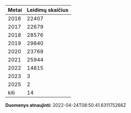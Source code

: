 | Metai | Leidimų skaičius |
|-------| ---------------- |
| 2016 | 22407 |
| 2017 | 22679 |
| 2018 | 28576 |
| 2019 | 29840 |
| 2020 | 23769 |
| 2021 | 25944 |
| 2022 | 14815 |
| 2023 | 3 |
| 2025 | 2 |
| kiti | 14 |

**Duomenys atnaujinti:** 2022-04-24T08:50:41.631175266Z